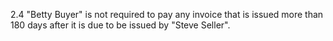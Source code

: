 2.4 "Betty Buyer" is not required to pay any invoice that is issued more than 180 days after it is due to be issued by "Steve Seller".